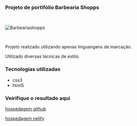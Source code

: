 ### Projeto de portifólio Barbearia Shopps

<br>

![Barbeariashopps](https://barbeariashopps.netlify.app/banner.png)

<br>

Projeto realizado utilizando apenas linguangens de marcação.

Utilizado diversas técnicas de estilo.

### Tecnologias utilizadas
* css3
* html5

### Veirifique o resultado aqui

[hospedagem github](fanig01.github.io)

[hospedagem nelify](https://barbeariashopps.netlify.app/)



